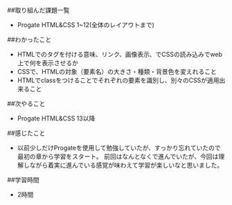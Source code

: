 ##取り組んだ課題一覧
- Progate HTML&CSS 1~12(全体のレイアウトまで)

##わかったこと
- HTMLでのタグを付ける意味、リンク、画像表示、<head>でCSSの読み込み<body>でweb上で何を表示させるか
- CSSで、HTMLの対象（要素名）の大きさ・種類・背景色を変えれること
- HTMLでclassをつけることでそれぞれの要素を識別し、別々のCSSが適用出来ること

##次やること
- Progate HTML&CSS 13以降

##感じたこと
- 以前少しだけProgateを使用して勉強していたが、すっかり忘れていたので最初の章から学習をスタート。
前回はなんとなくで進んでいたが、今回は理解しながら着実に進んでいる感覚が味わえて学習が楽しいなと思いました。

##学習時間
- 2時間
